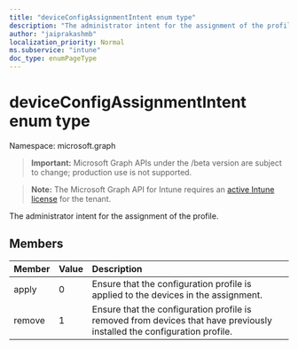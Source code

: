 ```yaml
---
title: "deviceConfigAssignmentIntent enum type"
description: "The administrator intent for the assignment of the profile."
author: "jaiprakashmb"
localization_priority: Normal
ms.subservice: "intune"
doc_type: enumPageType
---
```


# deviceConfigAssignmentIntent enum type

Namespace: microsoft.graph
> **Important:** Microsoft Graph APIs under the /beta version are subject to change; production use is not supported.

> **Note:** The Microsoft Graph API for Intune requires an [active Intune license](https://go.microsoft.com/fwlink/?linkid=839381) for the tenant.


The administrator intent for the assignment of the profile.

## Members
|Member|Value|Description|
|:---|:---|:---|
|apply|0|Ensure that the configuration profile is applied to the devices in the assignment.|
|remove|1|Ensure that the configuration profile is removed from devices that have previously installed the configuration profile.|

